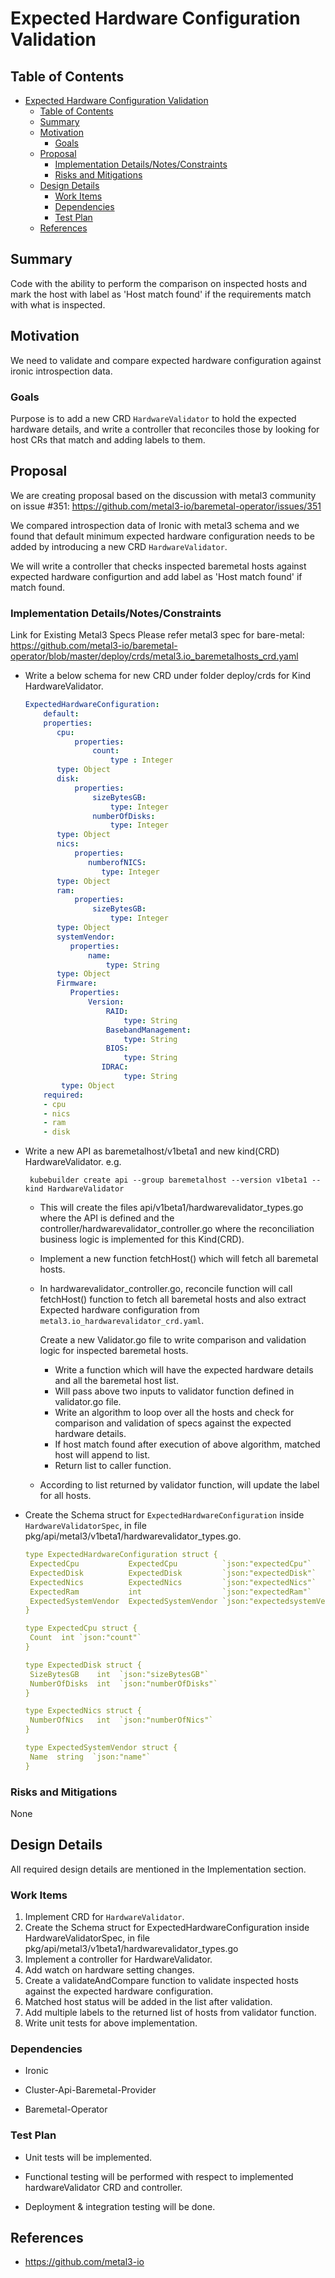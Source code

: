 <!--
 This work is licensed under a Creative Commons Attribution 3.0
 Unported License.

 http://creativecommons.org/licenses/by/3.0/legalcode
-->

# Expected Hardware Configuration Validation

## Table of Contents

<!--ts-->
   * [Expected Hardware Configuration Validation](#title)
      * [Table of Contents](#table-of-contents)
      * [Summary](#summary)
      * [Motivation](#motivation)
         * [Goals](#goals)
      * [Proposal](#proposal)
         * [Implementation Details/Notes/Constraints ](#implementation-detailsnotesconstraints-optional)
         * [Risks and Mitigations](#risks-and-mitigations)
      * [Design Details](#design-details)
         * [Work Items](#work-items)
         * [Dependencies](#dependencies)
         * [Test Plan](#test-plan)
      * [References](#references)

## Summary

Code with the ability to perform the comparison on inspected hosts and mark the host with label as 'Host match found' if
the requirements match with what is inspected.

## Motivation

We need to validate and compare expected hardware configuration against ironic introspection data.

### Goals

Purpose is to add a new CRD `HardwareValidator` to hold the expected hardware details, and write a controller
that reconciles those by looking for host CRs that match and adding labels to them.

## Proposal

We are creating proposal based on the discussion with metal3 community on issue #351:
https://github.com/metal3-io/baremetal-operator/issues/351

We compared introspection data of Ironic with metal3 schema and we found that default minimum expected hardware
configuration needs to be added by introducing a new CRD `HardwareValidator`.

We will write a controller that checks inspected baremetal hosts against expected hardware configurtion and add label
as 'Host match found' if match found.
  
### Implementation Details/Notes/Constraints

Link for Existing Metal3 Specs
Please refer metal3 spec for bare-metal:
https://github.com/metal3-io/baremetal-operator/blob/master/deploy/crds/metal3.io_baremetalhosts_crd.yaml

* Write a below schema for new CRD under folder deploy/crds for Kind HardwareValidator.

    ```yaml
    ExpectedHardwareConfiguration:
        default:
        properties:
           cpu:
               properties:
                   count:
                       type : Integer
           type: Object
           disk:
               properties:
                   sizeBytesGB:
                       type: Integer
                   numberOfDisks:
                       type: Integer
           type: Object
           nics:
               properties:
                  numberofNICS:
                     type: Integer
           type: Object
           ram:
               properties:
                   sizeBytesGB:
                       type: Integer
           type: Object
           systemVendor:
              properties:
                  name:
                      type: String
           type: Object
           Firmware:
              Properties:
                  Version:
                      RAID:
                          type: String
                      BasebandManagement:
                          type: String
                      BIOS: 
                          type: String
                     IDRAC: 
                          type: String
            type: Object
        required:
        - cpu
        - nics
        - ram
        - disk
    ```
* Write a new API as baremetalhost/v1beta1 and new kind(CRD) HardwareValidator.
    e.g.
        
       kubebuilder create api --group baremetalhost --version v1beta1 --kind HardwareValidator
    
    - This will create the files api/v1beta1/hardwarevalidator_types.go where the API is defined and the
      controller/hardwarevalidator_controller.go where the reconciliation business logic is implemented for this Kind(CRD).
    - Implement a new function fetchHost() which will fetch all baremetal hosts.
    - In hardwarevalidator_controller.go, reconcile function will call fetchHost() function to fetch all baremetal hosts and also extract
      Expected hardware configuration from `metal3.io_hardwarevalidator_crd.yaml`.
    
        Create a new Validator.go file to write comparison and validation logic for inspected baremetal hosts.
        - Write a function which will have the expected hardware details and all the baremetal host list.
        - Will pass above two inputs to validator function defined in validator.go file.
	    - Write an algorithm to loop over all the hosts and check for comparison and validation of
	    specs against the expected hardware details.
	    - If host match found after execution of above algorithm, matched host will append to list.
        - Return list to caller function.
   
    - According to list returned by validator function, will update the label for all hosts.


* Create the Schema struct for `ExpectedHardwareConfiguration` inside `HardwareValidatorSpec`,
in file pkg/api/metal3/v1beta1/hardwarevalidator_types.go.

    ```yaml
    type ExpectedHardwareConfiguration struct {
     ExpectedCpu           ExpectedCpu          `json:"expectedCpu"`
     ExpectedDisk          ExpectedDisk         `json:"expectedDisk"`
     ExpectedNics          ExpectedNics         `json:"expectedNics"`
     ExpectedRam           int                  `json:"expectedRam"`
     ExpectedSystemVendor  ExpectedSystemVendor `json:"expectedsystemVendor"`
    }
    
    type ExpectedCpu struct {
     Count  int `json:"count"`
    }
    
    type ExpectedDisk struct {
     SizeBytesGB    int  `json:"sizeBytesGB"`
     NumberOfDisks  int  `json:"numberOfDisks"`
    }
    
    type ExpectedNics struct {
     NumberOfNics   int  `json:"numberOfNics"`
    }
    
    type ExpectedSystemVendor struct {
     Name  string  `json:"name"`
    }
    ```

### Risks and Mitigations

None

## Design Details

All required design details are mentioned in the Implementation section.


### Work Items

1. Implement CRD for `HardwareValidator`.
2. Create the Schema struct for ExpectedHardwareConfiguration inside HardwareValidatorSpec,
in file pkg/api/metal3/v1beta1/hardwarevalidator_types.go
3. Implement a controller for HardwareValidator.
4. Add watch on hardware setting changes.
5. Create a validateAndCompare function to validate inspected hosts against the expected hardware configuration.
6. Matched host status will be added in the list after validation.
7. Add multiple labels to the returned list of hosts from validator function.
8. Write unit tests for above implementation.

### Dependencies

- Ironic

- Cluster-Api-Baremetal-Provider

- Baremetal-Operator

### Test Plan
 
- Unit tests will be implemented.

- Functional testing will be performed with respect to implemented hardwareValidator CRD and controller.

- Deployment & integration testing will be done.

## References

* https://github.com/metal3-io
